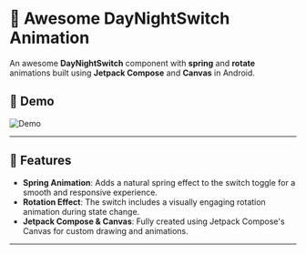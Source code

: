 # 🎨 Awesome DayNightSwitch Animation

An awesome **DayNightSwitch** component with **spring** and **rotate** animations built using **Jetpack Compose** and **Canvas** in Android.

## 🎥 Demo

![Demo](./path_to_your_gif.gif)

---

## 🚀 Features

- **Spring Animation**: Adds a natural spring effect to the switch toggle for a smooth and responsive experience.
- **Rotation Effect**: The switch includes a visually engaging rotation animation during state change.
- **Jetpack Compose & Canvas**: Fully created using Jetpack Compose's Canvas for custom drawing and animations.
---
